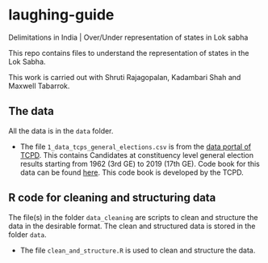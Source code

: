 # laughing-guide
Delimitations in India | Over/Under representation of states in Lok sabha


This repo contains files to understand the representation of states in the Lok Sabha. 

This work is carried out with Shruti Rajagopalan, Kadambari Shah and Maxwell Tabarrok.

## The data

All the data is in the `data` folder.

  + The file `1_data_tcps_general_elections.csv` is from the [data portal of TCPD](https://lokdhaba.ashoka.edu.in/browse-data?et=GE&st=all&an=all). This contains Candidates at constituency level general election results starting from 1962 (3rd GE) to 2019 (17th GE). Code book for this data can be found [here](https://lokdhaba.ashoka.edu.in/static/media/2022Feb12LokDhabaCodebook.21040cf7.pdf). This code book is developed by the TCPD.
  
## R code for cleaning and structuring data

The file(s) in the folder `data_cleaning` are scripts to clean and structure the data in the desirable format. The clean and structured data is stored in the folder `data`.

  + The file `clean_and_structure.R` is used to clean and structure the data.